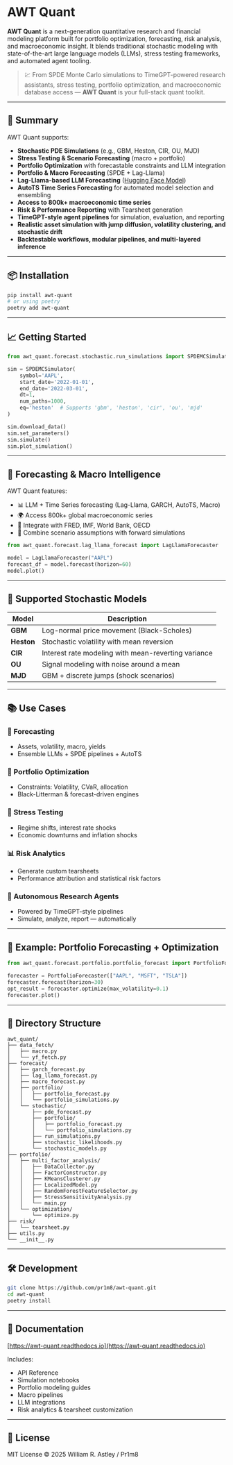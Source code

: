 # AWT Quant

**AWT Quant** is a next-generation quantitative research and financial modeling platform built for portfolio optimization, forecasting, risk analysis, and macroeconomic insight. It blends traditional stochastic modeling with state-of-the-art large language models (LLMs), stress testing frameworks, and automated agent tooling.

> 💹 From SPDE Monte Carlo simulations to TimeGPT-powered research assistants, stress testing, portfolio optimization, and macroeconomic database access — **AWT Quant** is your full-stack quant toolkit.

---

## 🌟 Summary

AWT Quant supports:

- **Stochastic PDE Simulations** (e.g., GBM, Heston, CIR, OU, MJD)
- **Stress Testing & Scenario Forecasting** (macro + portfolio)
- **Portfolio Optimization** with forecastable constraints and LLM integration
- **Portfolio & Macro Forecasting** (SPDE + Lag-Llama)
- **Lag-Llama-based LLM Forecasting** ([Hugging Face Model](https://huggingface.co/time-series-foundation-models/Lag-Llama))
- **AutoTS Time Series Forecasting** for automated model selection and ensembling
- **Access to 800k+ macroeconomic time series**
- **Risk & Performance Reporting** with Tearsheet generation
- **TimeGPT-style agent pipelines** for simulation, evaluation, and reporting
- **Realistic asset simulation with jump diffusion, volatility clustering, and stochastic drift**
- **Backtestable workflows, modular pipelines, and multi-layered inference**

---

## 📦 Installation

```bash
pip install awt-quant
# or using poetry
poetry add awt-quant
```

---

## 📈 Getting Started

```python
from awt_quant.forecast.stochastic.run_simulations import SPDEMCSimulator

sim = SPDEMCSimulator(
    symbol='AAPL',
    start_date='2022-01-01',
    end_date='2022-03-01',
    dt=1,
    num_paths=1000,
    eq='heston'  # Supports 'gbm', 'heston', 'cir', 'ou', 'mjd'
)

sim.download_data()
sim.set_parameters()
sim.simulate()
sim.plot_simulation()
```

---

## 🤔 Forecasting & Macro Intelligence

AWT Quant features:

- 📊 LLM + Time Series forecasting (Lag-Llama, GARCH, AutoTS, Macro)
- 🌍 Access 800k+ global macroeconomic series
- 🔗 Integrate with FRED, IMF, World Bank, OECD
- 🧼 Combine scenario assumptions with forward simulations

```python
from awt_quant.forecast.lag_llama_forecast import LagLlamaForecaster

model = LagLlamaForecaster("AAPL")
forecast_df = model.forecast(horizon=60)
model.plot()
```

---

## 🧬 Supported Stochastic Models

| Model | Description |
|-------|-------------|
| **GBM** | Log-normal price movement (Black-Scholes) |
| **Heston** | Stochastic volatility with mean reversion |
| **CIR** | Interest rate modeling with mean-reverting variance |
| **OU** | Signal modeling with noise around a mean |
| **MJD** | GBM + discrete jumps (shock scenarios) |

---

## 📚 Use Cases

### 🤔 Forecasting
- Assets, volatility, macro, yields
- Ensemble LLMs + SPDE pipelines + AutoTS

### 💼 Portfolio Optimization
- Constraints: Volatility, CVaR, allocation
- Black-Litterman & forecast-driven engines

### 🧪 Stress Testing
- Regime shifts, interest rate shocks
- Economic downturns and inflation shocks

### 📊 Risk Analytics
- Generate custom tearsheets
- Performance attribution and statistical risk factors

### 🤖 Autonomous Research Agents
- Powered by TimeGPT-style pipelines
- Simulate, analyze, report — automatically

---

## 🤔 Example: Portfolio Forecasting + Optimization

```python
from awt_quant.forecast.portfolio.portfolio_forecast import PortfolioForecaster

forecaster = PortfolioForecaster(["AAPL", "MSFT", "TSLA"])
forecaster.forecast(horizon=30)
opt_result = forecaster.optimize(max_volatility=0.1)
forecaster.plot()
```

---

## 📁 Directory Structure

```text
awt_quant/
├── data_fetch/
│   ├── macro.py
│   └── yf_fetch.py
├── forecast/
│   ├── garch_forecast.py
│   ├── lag_llama_forecast.py
│   ├── macro_forecast.py
│   ├── portfolio/
│   │   ├── portfolio_forecast.py
│   │   └── portfolio_simulations.py
│   └── stochastic/
│       ├── pde_forecast.py
│       ├── portfolio/
│       │   ├── portfolio_forecast.py
│       │   └── portfolio_simulations.py
│       ├── run_simulations.py
│       ├── stochastic_likelihoods.py
│       └── stochastic_models.py
├── portfolio/
│   ├── multi_factor_analysis/
│   │   ├── DataCollector.py
│   │   ├── FactorConstructor.py
│   │   ├── KMeansClusterer.py
│   │   ├── LocalizedModel.py
│   │   ├── RandomForestFeatureSelector.py
│   │   ├── StressSensitivityAnalysis.py
│   │   └── main.py
│   └── optimization/
│       └── optimize.py
├── risk/
│   └── tearsheet.py
├── utils.py
└── __init__.py
```

---

## 🛠 Development

```bash
git clone https://github.com/pr1m8/awt-quant.git
cd awt-quant
poetry install
```

---

## 📖 Documentation

[https://awt-quant.readthedocs.io](https://awt-quant.readthedocs.io)

Includes:
- API Reference
- Simulation notebooks
- Portfolio modeling guides
- Macro pipelines
- LLM integrations
- Risk analytics & tearsheet customization

---

## 📘 License

MIT License © 2025 William R. Astley / Pr1m8
